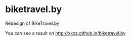 # biketravel.by
Redesign of BikeTravel.by

You can see a result on http://xkoz.github.io/biketravel.by
